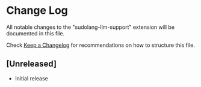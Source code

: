 # Change Log

All notable changes to the "sudolang-llm-support" extension will be documented in this file.

Check [Keep a Changelog](http://keepachangelog.com/) for recommendations on how to structure this file.

## [Unreleased]

- Initial release